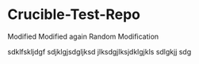 Crucible-Test-Repo
==================
Modified
Modified again
Random Modification



sdklfskljdgf
sdjklgjsdgljksd
jlksdgjlksjdklgjkls
sdlgkjj
sdg
